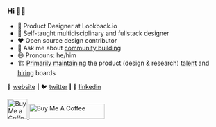 ### Hi 👋🏾 



- 🔭 Product Designer at Lookback.io
- 🌱 Self-taught multidisciplinary and fullstack designer
- ❤️ Open source design contributor
- 💬 Ask me about [community building](https://gettogether.fm/episodes/lewis-kangethe?ref=lewisngugi)
- 😄 Pronouns: he/him
- 🏗 [Primarily maintaining](https://www.lewisngugi.com/home/essays/product-resources-board) the product (design & research) [talent](https://bit.ly/KEDesignDirectory) and [hiring](https://bit.ly/KEDesignJobsDirectory) boards



🏡 [website][website] **|** 
🐦 [twitter][twitter] **|** 
👔 [linkedin][linkedin]


[website]: https://lewisngugi.com
[twitter]: https://twitter.com/ngeshlew
[linkedin]: https://www.linkedin.com/in/ngeshlew/

<a href='https://ko-fi.com/ngeshlew' target='_blank'><img height='35' style='border:0px;height:46px;' src='https://az743702.vo.msecnd.net/cdn/kofi3.png?v=0' border='0' alt='Buy Me a Coffee at ko-fi.com' /> <a href="https://www.buymeacoffee.com/ngeshlew" target="_blank"><img src="https://cdn.buymeacoffee.com/buttons/default-orange.png" alt="Buy Me A Coffee" height="35" width="174"></a>
